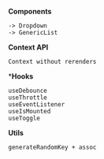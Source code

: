 **Components**

```
-> Dropdown
-> GenericList
```

**Context API**


```
Context without rerenders
```


***Hooks**

```
useDebounce
useThrottle
useEventListener
useIsMounted
useToggle
```

**Utils**

```
generateRandomKey + assoc
```
